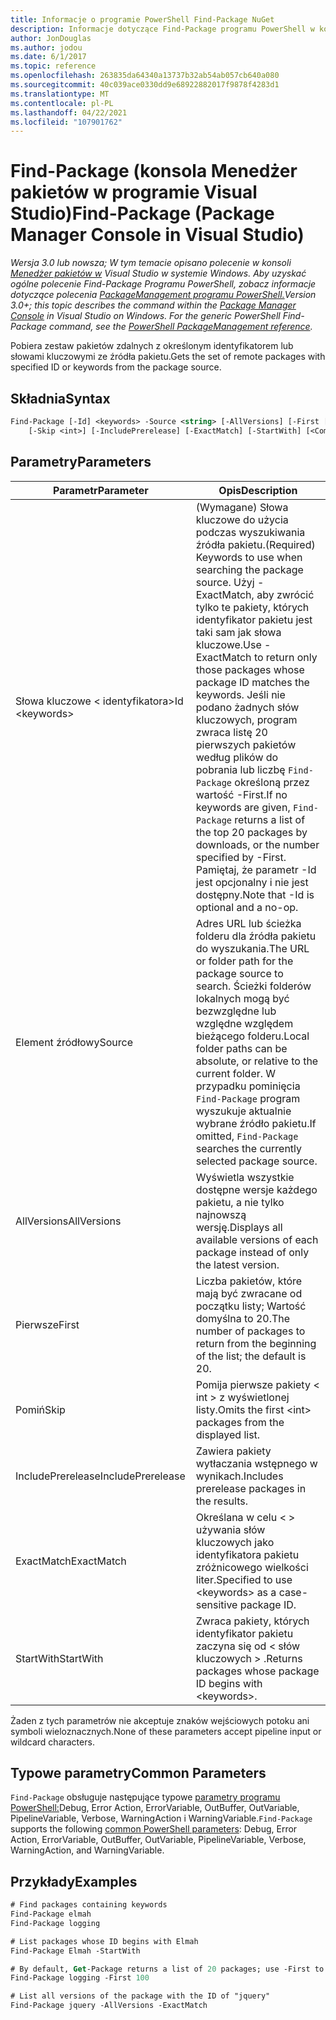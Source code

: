 ```yaml
---
title: Informacje o programie PowerShell Find-Package NuGet
description: Informacje dotyczące Find-Package programu PowerShell w konsoli Menedżer pakietów NuGet w programie Visual Studio.
author: JonDouglas
ms.author: jodou
ms.date: 6/1/2017
ms.topic: reference
ms.openlocfilehash: 263835da64340a13737b32ab54ab057cb640a080
ms.sourcegitcommit: 40c039ace0330dd9e68922882017f9878f4283d1
ms.translationtype: MT
ms.contentlocale: pl-PL
ms.lasthandoff: 04/22/2021
ms.locfileid: "107901762"
---
```

# <a name="find-package-package-manager-console-in-visual-studio"></a><span data-ttu-id="313d4-103">Find-Package (konsola Menedżer pakietów w programie Visual Studio)</span><span class="sxs-lookup"><span data-stu-id="313d4-103">Find-Package (Package Manager Console in Visual Studio)</span></span>

<span data-ttu-id="313d4-104">*Wersja 3.0 lub nowsza; W tym temacie opisano polecenie w konsoli [Menedżer pakietów w](../../consume-packages/install-use-packages-powershell.md) Visual Studio w systemie Windows. Aby uzyskać ogólne polecenie Find-Package Programu PowerShell, zobacz informacje dotyczące polecenia [PackageManagement programu PowerShell.](/powershell/module/packagemanagement)*</span><span class="sxs-lookup"><span data-stu-id="313d4-104">*Version 3.0+; this topic describes the command within the [Package Manager Console](../../consume-packages/install-use-packages-powershell.md) in Visual Studio on Windows. For the generic PowerShell Find-Package command, see the [PowerShell PackageManagement reference](/powershell/module/packagemanagement).*</span></span>

<span data-ttu-id="313d4-105">Pobiera zestaw pakietów zdalnych z określonym identyfikatorem lub słowami kluczowymi ze źródła pakietu.</span><span class="sxs-lookup"><span data-stu-id="313d4-105">Gets the set of remote packages with specified ID or keywords from the package source.</span></span>

## <a name="syntax"></a><span data-ttu-id="313d4-106">Składnia</span><span class="sxs-lookup"><span data-stu-id="313d4-106">Syntax</span></span>

```ps
Find-Package [-Id] <keywords> -Source <string> [-AllVersions] [-First [<int>]]
    [-Skip <int>] [-IncludePrerelease] [-ExactMatch] [-StartWith] [<CommonParameters>]
```

## <a name="parameters"></a><span data-ttu-id="313d4-107">Parametry</span><span class="sxs-lookup"><span data-stu-id="313d4-107">Parameters</span></span>

| <span data-ttu-id="313d4-108">Parametr</span><span class="sxs-lookup"><span data-stu-id="313d4-108">Parameter</span></span> | <span data-ttu-id="313d4-109">Opis</span><span class="sxs-lookup"><span data-stu-id="313d4-109">Description</span></span> |
| --- | --- |
| <span data-ttu-id="313d4-110">Słowa kluczowe &lt; identyfikatora&gt;</span><span class="sxs-lookup"><span data-stu-id="313d4-110">Id &lt;keywords&gt;</span></span> | <span data-ttu-id="313d4-111">(Wymagane) Słowa kluczowe do użycia podczas wyszukiwania źródła pakietu.</span><span class="sxs-lookup"><span data-stu-id="313d4-111">(Required) Keywords to use when searching the package source.</span></span> <span data-ttu-id="313d4-112">Użyj -ExactMatch, aby zwrócić tylko te pakiety, których identyfikator pakietu jest taki sam jak słowa kluczowe.</span><span class="sxs-lookup"><span data-stu-id="313d4-112">Use -ExactMatch to return only those packages whose package ID matches the keywords.</span></span> <span data-ttu-id="313d4-113">Jeśli nie podano żadnych słów kluczowych, program zwraca listę 20 pierwszych pakietów według plików do pobrania lub liczbę `Find-Package` określoną przez wartość -First.</span><span class="sxs-lookup"><span data-stu-id="313d4-113">If no keywords are given, `Find-Package` returns a list of the top 20 packages by downloads, or the number specified by -First.</span></span> <span data-ttu-id="313d4-114">Pamiętaj, że parametr -Id jest opcjonalny i nie jest dostępny.</span><span class="sxs-lookup"><span data-stu-id="313d4-114">Note that -Id is optional and a no-op.</span></span> |
| <span data-ttu-id="313d4-115">Element źródłowy</span><span class="sxs-lookup"><span data-stu-id="313d4-115">Source</span></span> | <span data-ttu-id="313d4-116">Adres URL lub ścieżka folderu dla źródła pakietu do wyszukania.</span><span class="sxs-lookup"><span data-stu-id="313d4-116">The URL or folder path for the package source to search.</span></span> <span data-ttu-id="313d4-117">Ścieżki folderów lokalnych mogą być bezwzględne lub względne względem bieżącego folderu.</span><span class="sxs-lookup"><span data-stu-id="313d4-117">Local folder paths can be absolute, or relative to the current folder.</span></span> <span data-ttu-id="313d4-118">W przypadku pominięcia `Find-Package` program wyszukuje aktualnie wybrane źródło pakietu.</span><span class="sxs-lookup"><span data-stu-id="313d4-118">If omitted, `Find-Package` searches the currently selected package source.</span></span> |
| <span data-ttu-id="313d4-119">AllVersions</span><span class="sxs-lookup"><span data-stu-id="313d4-119">AllVersions</span></span> | <span data-ttu-id="313d4-120">Wyświetla wszystkie dostępne wersje każdego pakietu, a nie tylko najnowszą wersję.</span><span class="sxs-lookup"><span data-stu-id="313d4-120">Displays all available versions of each package instead of only the latest version.</span></span> |
| <span data-ttu-id="313d4-121">Pierwsze</span><span class="sxs-lookup"><span data-stu-id="313d4-121">First</span></span> | <span data-ttu-id="313d4-122">Liczba pakietów, które mają być zwracane od początku listy; Wartość domyślna to 20.</span><span class="sxs-lookup"><span data-stu-id="313d4-122">The number of packages to return from the beginning of the list; the default is 20.</span></span> |
| <span data-ttu-id="313d4-123">Pomiń</span><span class="sxs-lookup"><span data-stu-id="313d4-123">Skip</span></span> | <span data-ttu-id="313d4-124">Pomija pierwsze pakiety &lt; int &gt; z wyświetlonej listy.</span><span class="sxs-lookup"><span data-stu-id="313d4-124">Omits the first &lt;int&gt; packages from the displayed list.</span></span>  |
| <span data-ttu-id="313d4-125">IncludePrerelease</span><span class="sxs-lookup"><span data-stu-id="313d4-125">IncludePrerelease</span></span> | <span data-ttu-id="313d4-126">Zawiera pakiety wytłaczania wstępnego w wynikach.</span><span class="sxs-lookup"><span data-stu-id="313d4-126">Includes prerelease packages in the results.</span></span> |
| <span data-ttu-id="313d4-127">ExactMatch</span><span class="sxs-lookup"><span data-stu-id="313d4-127">ExactMatch</span></span> | <span data-ttu-id="313d4-128">Określana w celu &lt; &gt; używania słów kluczowych jako identyfikatora pakietu zróżnicowego wielkości liter.</span><span class="sxs-lookup"><span data-stu-id="313d4-128">Specified to use &lt;keywords&gt; as a case-sensitive package ID.</span></span> |
| <span data-ttu-id="313d4-129">StartWith</span><span class="sxs-lookup"><span data-stu-id="313d4-129">StartWith</span></span> | <span data-ttu-id="313d4-130">Zwraca pakiety, których identyfikator pakietu zaczyna się od &lt; słów kluczowych &gt; .</span><span class="sxs-lookup"><span data-stu-id="313d4-130">Returns packages whose package ID begins with &lt;keywords&gt;.</span></span> |

<span data-ttu-id="313d4-131">Żaden z tych parametrów nie akceptuje znaków wejściowych potoku ani symboli wieloznacznych.</span><span class="sxs-lookup"><span data-stu-id="313d4-131">None of these parameters accept pipeline input or wildcard characters.</span></span>

## <a name="common-parameters"></a><span data-ttu-id="313d4-132">Typowe parametry</span><span class="sxs-lookup"><span data-stu-id="313d4-132">Common Parameters</span></span>

<span data-ttu-id="313d4-133">`Find-Package` obsługuje następujące typowe [parametry programu PowerShell:](/powershell/module/microsoft.powershell.core/about/about_commonparameters)Debug, Error Action, ErrorVariable, OutBuffer, OutVariable, PipelineVariable, Verbose, WarningAction i WarningVariable.</span><span class="sxs-lookup"><span data-stu-id="313d4-133">`Find-Package` supports the following [common PowerShell parameters](/powershell/module/microsoft.powershell.core/about/about_commonparameters): Debug, Error Action, ErrorVariable, OutBuffer, OutVariable, PipelineVariable, Verbose, WarningAction, and WarningVariable.</span></span>

## <a name="examples"></a><span data-ttu-id="313d4-134">Przykłady</span><span class="sxs-lookup"><span data-stu-id="313d4-134">Examples</span></span>

```ps
# Find packages containing keywords
Find-Package elmah
Find-Package logging

# List packages whose ID begins with Elmah
Find-Package Elmah -StartWith

# By default, Get-Package returns a list of 20 packages; use -First to show more
Find-Package logging -First 100

# List all versions of the package with the ID of "jquery"
Find-Package jquery -AllVersions -ExactMatch
```